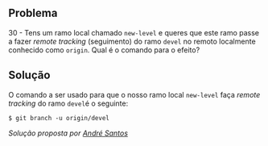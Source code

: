 ## Problema

30 - Tens um ramo local chamado `new-level` e queres que este ramo passe a
fazer _remote tracking_ (seguimento) do ramo `devel` no remoto localmente
conhecido como `origin`. Qual é o comando para o efeito?

## Solução

O comando a ser usado para que o nosso ramo local `new-level` faça _remote_
_tracking_ do ramo `devel`é o seguinte:

`$ git branch -u origin/devel`


*Solução proposta por [André Santos](https://github.com/Snigy24)*